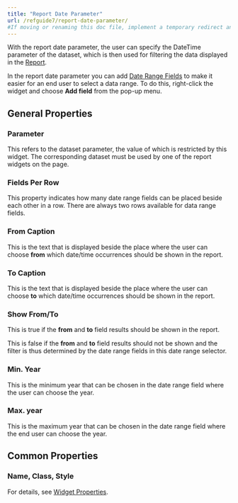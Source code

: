 ```yaml
---
title: "Report Date Parameter"
url: /refguide7/report-date-parameter/
#If moving or renaming this doc file, implement a temporary redirect and let the respective team know they should update the URL in the product. See Mapping to Products for more details.
---
```




With the report date parameter, the user can specify the DateTime parameter of the dataset, which is then used for filtering the data displayed in the [Report](/refguide7/report-widgets/).

In the report date parameter you can add [Date Range Fields](/refguide7/date-range-field/) to make it easier for an end user to select a data range. To do this, right-click the widget and choose **Add field** from the pop-up menu.

## General Properties

### Parameter

This refers to the dataset parameter, the value of which is restricted by this widget. The corresponding dataset must be used by one of the report widgets on the page.

### Fields Per Row

This property indicates how many date range fields can be placed beside each other in a row. There are always two rows available for data range fields.

### From Caption

This is the text that is displayed beside the place where the user can choose **from** which date/time occurrences should be shown in the report.

### To Caption

This is the text that is displayed beside the place where the user can choose **to** which date/time occurrences should be shown in the report.

### Show From/To

This is true if the **from** and **to** field results should be shown in the report.

This is false if the **from** and **to** field results should not be shown and the filter is thus determined by the date range fields in this date range selector.

### Min. Year

This is the minimum year that can be chosen in the date range field where the user can choose the year.

### Max. year

This is the maximum year that can be chosen in the date range field where the end user can choose the year.

## Common Properties

### Name, Class, Style

For details, see [Widget Properties](/refguide7/common-widget-properties/).
